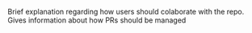Brief explanation regarding how users should colaborate with the repo. Gives information about how PRs should be managed 
